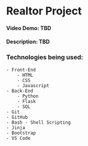 # Realtor Project
#### Video Demo:  TBD
#### Description: TBD

### Technologies being used:

	- Front-End
		- HTML
		- CSS
		- Javascript
	- Back-End
		- Python
		- Flask
		- SQL
	- Git
	- GitHub
	- Bash - Shell Scripting
	- Jinja
	- Bootstrap
	- VS Code


